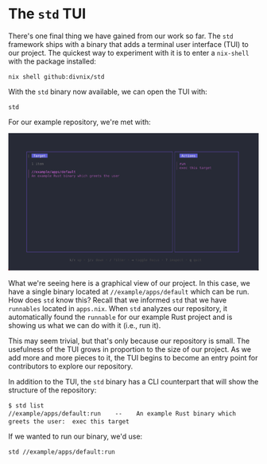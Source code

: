 # The `std` TUI

There's one final thing we have gained from our work so far. The `std` framework
ships with a binary that adds a terminal user interface (TUI) to our project.
The quickest way to experiment with it is to enter a `nix-shell` with the
package installed:

```text
nix shell github:divnix/std
```

With the `std` binary now available, we can open the TUI with:

```text
std
```

For our example repository, we're met with:

![The std TUI](../images/tui.png)

What we're seeing here is a graphical view of our project. In this case, we have
a single binary located at `//example/apps/default` which can be run. How does
`std` know this? Recall that we informed `std` that we have `runnables` located
in `apps.nix`. When `std` analyzes our repository, it automatically found the
`runnable` for our example Rust project and is showing us what we can do with it
(i.e., run it).

This may seem trivial, but that's only because our repository is small. The
usefulness of the TUI grows in proportion to the size of our project. As we add
more and more pieces to it, the TUI begins to become an entry point for
contributors to explore our repository.

In addition to the TUI, the `std` binary has a CLI counterpart that will show
the structure of the repository:

```text
$ std list
//example/apps/default:run    --    An example Rust binary which greets the user:  exec this target
```

If we wanted to run our binary, we'd use:

```text
std //example/apps/default:run
```
